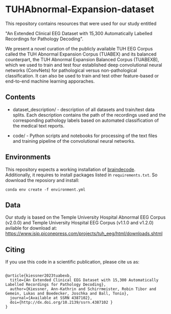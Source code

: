 # TUHAbnormal-Expansion-dataset

This repository contains resources that were used for our study entitled

"An Extended Clinical EEG Dataset with 15,300 Automatically Labelled Recordings for Pathology Decoding".

We present a novel curation of the publicly available TUH EEG Corpus called the TUH Abnormal Expansion Corpus (TUABEX) and its balanced counterpart, the TUH Abnormal Expansion Balanced Corpus (TUABEXB), which we used to train and test four established deep convolutional neural networks (ConvNets) for pathological versus non-pathological classification. It can also be used to train and test other feature-based or end-to-end machine learning apporaches.

## Contents

- dataset_description/ - description of all datasets and train/test data splits. Each description contains the path of the recordings used and the corresponding pathology labels based on automated classification of the medical text reports. 

- code/ - Python scripts and notebooks for processing of the text files and training pipeline of the convolutional neural networks.


## Environments

This repository expects a working installation of [braindecode](https://github.com/braindecode/braindecode).  
Additionally, it requires to install packages listed in `requirements.txt`. So download the reposiory and install:

```
conda env create -f environment.yml
```

## Data

Our study is based on the Temple University Hospital Abnormal EEG Corpus (v2.0.0) and Temple University Hospital EEG Corpus (v1.1.0 and v1.2.0) avilable for download at: https://www.isip.piconepress.com/projects/tuh_eeg/html/downloads.shtml




## Citing

If you use this code in a scientific publication, please cite us as:

```

@article{kiessner2023tuabexb,
  title={An Extended Clinical EEG Dataset with 15,300 Automatically Labelled Recordings for Pathology Decoding},
  author={Kiessner, Ann-Kathrin and Schirrmeister, Robin Tibor and Gemein, Lukas and Boedecker, Joschka and Ball, Tonio},
  journal={Available at SSRN 4387102},
  doi={http://dx.doi.org/10.2139/ssrn.4387102 }
}

```
